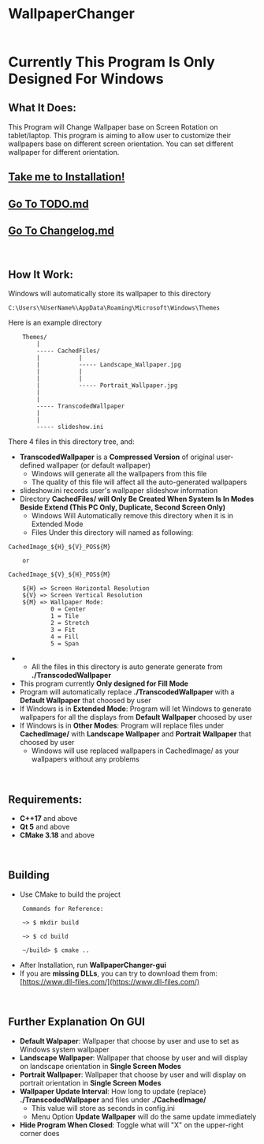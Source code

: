 # WallpaperChanger

<br>

<span style="font-size:2em;">

**Currently This Program Is Only Designed For Windows**

</span>


## What It Does:

This Program will Change Wallpaper base on Screen Rotation on tablet/laptop. This program is aiming to allow user to customize their wallpapers base on different screen orientation. You can set different wallpaper for different orientation.

## [**Take me to Installation!**](#Requirements)

## [**Go To TODO.md**](TODO.md)

## [**Go To Changelog.md**](Changelog.md)

<br>

## How It Work:

Windows will automatically store its wallpaper to this directory
```
C:\Users\%UserName%\AppData\Roaming\Microsoft\Windows\Themes
```
Here is an example directory
```
    Themes/
        |
        ----- CachedFiles/
        |           |
        |           ----- Landscape_Wallpaper.jpg
        |           |
        |           |
        |           ----- Portrait_Wallpaper.jpg
        |
        |
        ----- TranscodedWallpaper
        |
        |
        ----- slideshow.ini
```
There 4 files in this directory tree, and:
* **TranscodedWallpaper** is a **Compressed Version** of original user-defined wallpaper (or default wallpaper)
  * Windows will generate all the wallpapers from this file
  * The quality of this file will affect all the auto-generated wallpapers 
* slideshow.ini records user's wallpaper slideshow information
* Directory **CachedFiles/ will Only Be Created When System Is In Modes Beside Extend (This PC Only, Duplicate, Second Screen Only)**
  * Windows Will Automatically remove this directory when it is in Extended Mode
  * Files Under this directory will named as following:

```
CachedImage_${H}_${V}_POS${M}
    
    or
    
CachedImage_${V}_${H}_POS${M}

    ${H} => Screen Horizontal Resolution
    ${V} => Screen Vertical Resolution
    ${M} => Wallpaper Mode:
            0 = Center
            1 = Tile
            2 = Stretch
            3 = Fit
            4 = Fill
            5 = Span
```
* * All the files in this directory is auto generate generate from **./TranscodedWallpaper**
* This program currently **Only designed for Fill Mode**
* Program will automatically replace **./TranscodedWallpaper** with a **Default Wallpaper** that choosed by user
* If Windows is in **Extended Mode**: Program will let Windows to generate wallpapers for all the displays from **Default Wallpaper** choosed by user
* If Windows is in **Other Modes**: Program will replace files under **CachedImage/** with **Landscape Wallpaper** and **Portrait Wallpaper** that choosed by user
  * Windows will use replaced wallpapers in CachedImage/ as your wallpapers without any problems


<br>

## Requirements:

* **C++17** and above
* **Qt 5** and above
* **CMake 3.18** and above

<br>

## Building

* Use CMake to build the project
```
    Commands for Reference:
    
    ~> $ mkdir build 
    
    ~> $ cd build 
    
    ~/build> $ cmake .. 
```
* After Installation, run **WallpaperChanger-gui**
* If you are **missing DLLs**, you can try to download them from: [https://www.dll-files.com/](https://www.dll-files.com/) 

<br>

## Further Explanation On GUI

* **Default Walpaper**: Wallpaper that choose by user and use to set as Windows system wallpaper
* **Landscape Wallpaper**: Wallpaper that choose by user and will display on landscape orientation in **Single Screen Modes**
* **Portrait Wallpaper**: Wallpaper that choose by user and will display on portrait orientation in **Single Screen Modes**
* **Wallpaper Update Interval**: How long to update (replace) **./TranscodedWallpaper** and files under **./CachedImage/**
  * This value will store as seconds in config.ini
  * Menu Option **Update Wallpaper** will do the same update immediately
* **Hide Program When Closed**: Toggle what will "X" on the upper-right corner does
